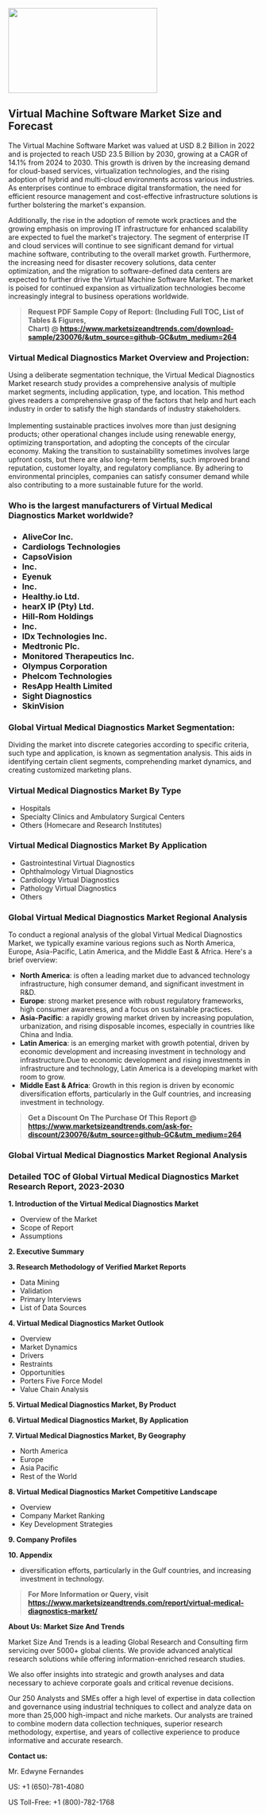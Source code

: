 <p><img class="alignnone size-medium wp-image-20088" src="https://ffe5etoiles.com/wp-content/uploads/2024/12/MST1-300x171.png" alt="" width="300" height="171" /></p><h2>Virtual Machine Software Market Size and Forecast</h2><p>The Virtual Machine Software Market was valued at USD 8.2 Billion in 2022 and is projected to reach USD 23.5 Billion by 2030, growing at a CAGR of 14.1% from 2024 to 2030. This growth is driven by the increasing demand for cloud-based services, virtualization technologies, and the rising adoption of hybrid and multi-cloud environments across various industries. As enterprises continue to embrace digital transformation, the need for efficient resource management and cost-effective infrastructure solutions is further bolstering the market's expansion.</p><p>Additionally, the rise in the adoption of remote work practices and the growing emphasis on improving IT infrastructure for enhanced scalability are expected to fuel the market's trajectory. The segment of enterprise IT and cloud services will continue to see significant demand for virtual machine software, contributing to the overall market growth. Furthermore, the increasing need for disaster recovery solutions, data center optimization, and the migration to software-defined data centers are expected to further drive the Virtual Machine Software Market. The market is poised for continued expansion as virtualization technologies become increasingly integral to business operations worldwide.</p></p><blockquote id="" class=""><strong>Request PDF Sample Copy of Report: (Including Full TOC, List of Tables &amp; Figures, Chart)&nbsp;@&nbsp;<strong><a href="https://www.marketsizeandtrends.com/download-sample/230076/&utm_source=github-GC&utm_medium=264" target="_blank">https://www.marketsizeandtrends.com/download-sample/230076/&utm_source=github-GC&utm_medium=264</a></strong></strong></blockquote><h3 id="" class="">Virtual Medical Diagnostics Market&nbsp;Overview and Projection:</h3><p id="" class="">Using a deliberate segmentation technique, the Virtual Medical Diagnostics Market research study provides a comprehensive analysis of multiple market segments, including application, type, and location. This method gives readers a comprehensive grasp of the factors that help and hurt each industry in order to satisfy the high standards of industry stakeholders. <br /> <br />Implementing sustainable practices involves more than just designing products; other operational changes include using renewable energy, optimizing transportation, and adopting the concepts of the circular economy. Making the transition to sustainability sometimes involves large upfront costs, but there are also long-term benefits, such improved brand reputation, customer loyalty, and regulatory compliance. By adhering to environmental principles, companies can satisfy consumer demand while also contributing to a more sustainable future for the world.</p><h3 id="" class="">Who is the largest manufacturers of&nbsp;Virtual Medical Diagnostics Market worldwide?</h3><h3 class=""><p><ul><li>AliveCor Inc. </li><li> Cardiologs Technologies </li><li> CapsoVision </li><li> Inc. </li><li> Eyenuk </li><li> Inc. </li><li> Healthy.io Ltd. </li><li> hearX IP (Pty) Ltd. </li><li> Hill-Rom Holdings </li><li> Inc. </li><li> IDx Technologies Inc. </li><li> Medtronic Plc. </li><li> Monitored Therapeutics Inc. </li><li> Olympus Corporation </li><li> Phelcom Technologies </li><li> ResApp Health Limited </li><li> Sight Diagnostics </li><li> SkinVision</li></ul></p></h3><h3 id="" class="">Global&nbsp;Virtual Medical Diagnostics Market Segmentation:</h3><p id="" class="">Dividing the market into discrete categories according to specific criteria, such type and application, is known as segmentation analysis. This aids in identifying certain client segments, comprehending market dynamics, and creating customized marketing plans.</p><h3 id="" class="">Virtual Medical Diagnostics Market&nbsp;By Type</h3><p><p><ul><li>Hospitals</li><li> Specialty Clinics and Ambulatory Surgical Centers</li><li> Others (Homecare and Research Institutes)</p></li></ul></p></p><h3 id="" class="">Virtual Medical Diagnostics Market&nbsp;By Application</h3><p class=""><p><ul><li>Gastrointestinal Virtual Diagnostics</li><li> Ophthalmology Virtual Diagnostics</li><li> Cardiology Virtual Diagnostics</li><li> Pathology Virtual Diagnostics</li><li> Others</li></ul></p></p><h3 id="" class="">Global Virtual Medical Diagnostics Market Regional Analysis</h3><p id="" class="">To conduct a regional analysis of the global Virtual Medical Diagnostics Market, we typically examine various regions such as North America, Europe, Asia-Pacific, Latin America, and the Middle East &amp; Africa. Here's a brief overview:</p><ul><li><strong>North America</strong>: is often a leading market due to advanced technology infrastructure, high consumer demand, and significant investment in R&amp;D.</li><li><strong>Europe</strong>: strong market presence with robust regulatory frameworks, high consumer awareness, and a focus on sustainable practices.</li><li><strong>Asia-Pacific</strong>: a rapidly growing market driven by increasing population, urbanization, and rising disposable incomes, especially in countries like China and India.</li><li><strong>Latin America</strong>: is an emerging market with growth potential, driven by economic development and increasing investment in technology and infrastructure.Due to economic development and rising investments in infrastructure and technology, Latin America is a developing market with room to grow.</li><li><strong>Middle East &amp; Africa</strong>: Growth in this region is driven by economic diversification efforts, particularly in the Gulf countries, and increasing investment in technology.</li></ul><blockquote id="" class=""><strong>Get a Discount On The Purchase Of This Report @ <strong><a href="https://www.marketsizeandtrends.com/ask-for-discount/230076/&utm_source=github-GC&utm_medium=264" target="_blank">https://www.marketsizeandtrends.com/ask-for-discount/230076/&utm_source=github-GC&utm_medium=264</a></strong></strong></blockquote><h3 id="" class="">Global Virtual Medical Diagnostics Market Regional Analysis</h3><h3 id="" class="">Detailed TOC of Global Virtual Medical Diagnostics Market Research Report, 2023-2030</h3><p id="" class=""><strong>1. Introduction of the Virtual Medical Diagnostics Market</strong></p><ul><li>Overview of the Market</li><li>Scope of Report</li><li>Assumptions</li></ul><p id="" class=""><strong>2. Executive Summary</strong></p><p id="" class=""><strong>3. Research Methodology of Verified Market Reports</strong></p><ul><li>Data Mining</li><li>Validation</li><li>Primary Interviews</li><li>List of Data Sources</li></ul><p id="" class=""><strong>4. Virtual Medical Diagnostics Market Outlook</strong></p><ul><li>Overview</li><li>Market Dynamics</li><li>Drivers</li><li>Restraints</li><li>Opportunities</li><li>Porters Five Force Model</li><li>Value Chain Analysis</li></ul><p id="" class=""><strong>5. Virtual Medical Diagnostics Market, By Product</strong></p><p id="" class=""><strong>6. Virtual Medical Diagnostics Market, By Application</strong></p><p id="" class=""><strong>7. Virtual Medical Diagnostics Market, By Geography</strong></p><ul><li>North America</li><li>Europe</li><li>Asia Pacific</li><li>Rest of the World</li></ul><p id="" class=""><strong>8. Virtual Medical Diagnostics Market Competitive Landscape</strong></p><ul><li>Overview</li><li>Company Market Ranking</li><li>Key Development Strategies</li></ul><p id="" class=""><strong>9. Company Profiles</strong></p><p id="" class=""><strong>10. Appendix</strong></p><ul><li>diversification efforts, particularly in the Gulf countries, and increasing investment in technology.</li></ul><blockquote id="" class=""><strong>For More Information or Query, visit <strong><strong><a href="https://www.marketsizeandtrends.com/report/virtual-medical-diagnostics-market/" target="_blank">https://www.marketsizeandtrends.com/report/virtual-medical-diagnostics-market/</a></strong></strong></strong></blockquote><p id="" class=""><strong>About Us: Market Size And Trends</strong></p><p id="" class="">Market Size And Trends is a leading Global Research and Consulting firm servicing over 5000+ global clients. We provide advanced analytical research solutions while offering information-enriched research studies.</p><p id="" class="">We also offer insights into strategic and growth analyses and data necessary to achieve corporate goals and critical revenue decisions.</p><p id="" class="">Our 250 Analysts and SMEs offer a high level of expertise in data collection and governance using industrial techniques to collect and analyze data on more than 25,000 high-impact and niche markets. Our analysts are trained to combine modern data collection techniques, superior research methodology, expertise, and years of collective experience to produce informative and accurate research.</p><p id="" class=""><strong>Contact us:</strong></p><p id="" class="">Mr. Edwyne Fernandes</p><p id="" class="">US: +1 (650)-781-4080</p><p id="" class="">US Toll-Free: +1 (800)-782-1768</p>
